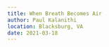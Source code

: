```yaml
---
title: When Breath Becomes Air
author: Paul Kalanithi
location: Blacksburg, VA
date: 2021-03-18
---
```

